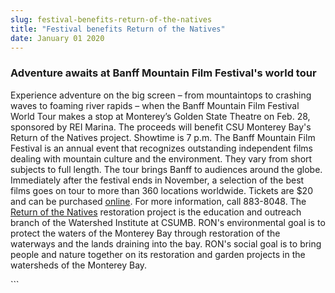 ```yaml
---
slug: festival-benefits-return-of-the-natives
title: "Festival benefits Return of the Natives"
date: January 01 2020
---
```


 
<h3>Adventure awaits at Banff Mountain Film Festival's world tour</h3>
<p>
  Experience adventure on the big screen – from mountaintops to crashing waves
  to foaming river rapids – when the Banff Mountain Film Festival World Tour
  makes a stop at Monterey’s Golden State Theatre on Feb. 28, sponsored by REI
  Marina. The proceeds will benefit CSU Monterey Bay's Return of the Natives
  project. Showtime is 7 p.m. The Banff Mountain Film Festival is an annual
  event that recognizes outstanding independent films dealing with mountain
  culture and the environment. They vary from short subjects to full length. The
  tour brings Banff to audiences around the globe. Immediately after the
  festival ends in November, a selection of the best films goes on tour to more
  than 360 locations worldwide. Tickets are $20 and can be purchased
  <a
    href="https://www.brownpapertickets.com/e/538600https://www.brownpapertickets.com/e/538600"
    >online</a
  >. For more information, call 883-8048. The
  <a href="https://csumb.edu/ron">Return of the Natives</a> restoration project
  is the education and outreach branch of the Watershed Institute at CSUMB.
  RON's environmental goal is to protect the waters of the Monterey Bay through
  restoration of the waterways and the lands draining into the bay. RON's social
  goal is to bring people and nature together on its restoration and garden
  projects in the watersheds of the Monterey Bay.
</p>
<p></p>
```
